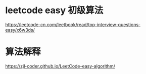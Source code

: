 # leetcode easy 初级算法

https://leetcode-cn.com/leetbook/read/top-interview-questions-easy/x6w3ds/

# 算法解释
https://zjl-coder.github.io/LeetCode-easy-algorithm/
